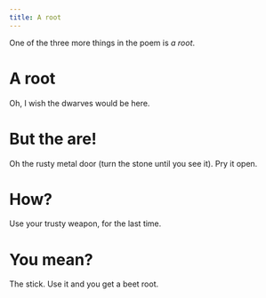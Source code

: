 ```yaml
---
title: A root
---
```


One of the three more things in the poem is _a root_.

# A root
Oh, I wish the dwarves would be here.

# But the are!
Oh the rusty metal door (turn the stone until you see it). Pry it open.

# How?
Use your trusty weapon, for the last time.

# You mean?
The stick. Use it and you get a beet root.
